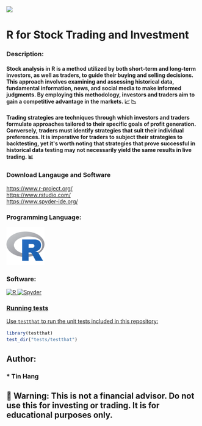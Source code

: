 <img src="R.PNG">

# R for Stock Trading and Investment  
### Description:
#### Stock analysis in R is a method utilized by both short-term and long-term investors, as well as traders, to guide their buying and selling decisions. This approach involves examining and assessing historical data, fundamental information, news, and social media to make informed judgments. By employing this methodology, investors and traders aim to gain a competitive advantage in the markets. :chart_with_upwards_trend: :chart_with_downwards_trend:  

#### Trading strategies are techniques through which investors and traders formulate approaches tailored to their specific goals of profit generation. Conversely, traders must identify strategies that suit their individual preferences. It is imperative for traders to subject their strategies to backtesting, yet it's worth noting that strategies that prove successful in historical data testing may not necessarily yield the same results in live trading. :bar_chart:  

### Download Langauge and Software  
https://www.r-project.org/    
https://www.rstudio.com/  
https://www.spyder-ide.org/

<h3 align="left"> Programming Language:</h3>
<p align="left">  </a> <a href="https://www.r-project.org/" target="_blank"> <img src="https://raw.githubusercontent.com/github/explore/80688e429a7d4ef2fca1e82350fe8e3517d3494d/topics/r/r.png" alt="R" width="100" height="100"/> </a> </p>  

<h3 align="left"> Software:</h3>
<p align="left">  </a> <a href="https://www.rstudio.com/" target="_blank"> <img src="https://www.kindpng.com/picc/m/235-2350384_r-studio-logo-transparent-hd-png-download.png" alt="R" width="250" height="100"/> </a> <a href="https://www.spyder-ide.org/" target="_blank"> <img src="https://www.kindpng.com/picc/m/86-862450_spyder-python-logo-png-transparent-png.png" alt="Spyder" width="100" height="100"/> </p>

### Running tests
Use `testthat` to run the unit tests included in this repository:

```R
library(testthat)
test_dir("tests/testthat")
```

## Author:  
### * Tin Hang  
## 🔴 Warning: This is not a financial advisor. Do not use this for investing or trading. It is for educational purposes only.  
